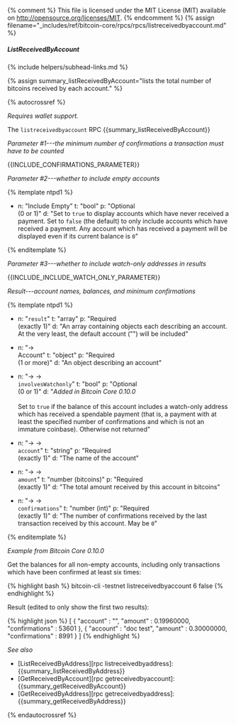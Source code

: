 {% comment %}
This file is licensed under the MIT License (MIT) available on
http://opensource.org/licenses/MIT.
{% endcomment %}
{% assign filename="_includes/ref/bitcoin-core/rpcs/rpcs/listreceivedbyaccount.md" %}

##### ListReceivedByAccount
{% include helpers/subhead-links.md %}

{% assign summary_listReceivedByAccount="lists the total number of bitcoins received by each account." %}

{% autocrossref %}

*Requires wallet support.*

The `listreceivedbyaccount` RPC {{summary_listReceivedByAccount}}

*Parameter #1---the minimum number of confirmations a transaction must have to be counted*

{{INCLUDE_CONFIRMATIONS_PARAMETER}}

*Parameter #2---whether to include empty accounts*

{% itemplate ntpd1 %}
- n: "Include Empty"
  t: "bool"
  p: "Optional<br>(0 or 1)"
  d: "Set to `true` to display accounts which have never received a payment.  Set to `false` (the default) to only include accounts which have received a payment.  Any account which has received a payment will be displayed even if its current balance is `0`"

{% enditemplate %}

*Parameter #3---whether to include watch-only addresses in results*

{{INCLUDE_INCLUDE_WATCH_ONLY_PARAMETER}}

*Result---account names, balances, and minimum confirmations*

{% itemplate ntpd1 %}
- n: "`result`"
  t: "array"
  p: "Required<br>(exactly 1)"
  d: "An array containing objects each describing an account.  At the very least, the default account (\"\") will be included"

- n: "→<br>Account"
  t: "object"
  p: "Required<br>(1 or more)"
  d: "An object describing an account"

- n: "→ →<br>`involvesWatchonly`"
  t: "bool"
  p: "Optional<br>(0 or 1)"
  d: "*Added in Bitcoin Core 0.10.0*<br><br>Set to `true` if the balance of this account includes a watch-only address which has received a spendable payment (that is, a payment with at least the specified number of confirmations and which is not an immature coinbase).  Otherwise not returned"

- n: "→ →<br>`account`"
  t: "string"
  p: "Required<br>(exactly 1)"
  d: "The name of the account"

- n: "→ →<br>`amount`<!--noref-->"
  t: "number (bitcoins)"
  p: "Required<br>(exactly 1)"
  d: "The total amount received by this account in bitcoins"

- n: "→ →<br>`confirmations`"
  t: "number (int)"
  p: "Required<br>(exactly 1)"
  d: "The number of confirmations received by the last transaction received by this account.  May be `0`"

{% enditemplate %}

*Example from Bitcoin Core 0.10.0*

Get the balances for all non-empty accounts, including only transactions
which have been confirmed at least six times:

{% highlight bash %}
bitcoin-cli -testnet listreceivedbyaccount 6 false
{% endhighlight %}

Result (edited to only show the first two results):

{% highlight json %}
[
    {
        "account" : "",
        "amount" : 0.19960000,
        "confirmations" : 53601
    },
    {
        "account" : "doc test",
        "amount" : 0.30000000,
        "confirmations" : 8991
    }
]
{% endhighlight %}

*See also*

* [ListReceivedByAddress][rpc listreceivedbyaddress]: {{summary_listReceivedByAddress}}
* [GetReceivedByAccount][rpc getreceivedbyaccount]: {{summary_getReceivedByAccount}}
* [GetReceivedByAddress][rpc getreceivedbyaddress]: {{summary_getReceivedByAddress}}


{% endautocrossref %}
